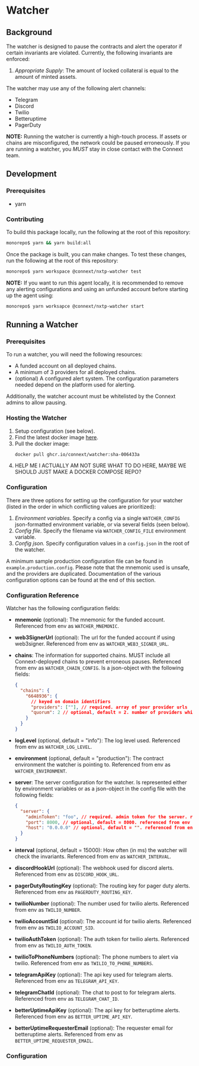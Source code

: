 # Watcher

## Background

The watcher is designed to pause the contracts and alert the operator if certain invariants are violated. Currently, the following invariants are enforced:

1. _Appropriate Supply_: The amount of locked collateral is equal to the amount of minted assets.

The watcher may use any of the following alert channels:

- Telegram
- Discord
- Twilio
- Betteruptime
- PagerDuty

**NOTE:** Running the watcher is currently a high-touch process. If assets or chains are misconfigured, the network could be paused erroneously. If you are running a watcher, you _MUST_ stay in close contact with the Connext team.

## Development

### Prerequisites

- yarn

### Contributing

To build this package locally, run the following at the root of this repository:

```sh
monorepo$ yarn && yarn build:all
```

Once the package is built, you can make changes. To test these changes, run the following at the root of this repository:

```sh
monorepo$ yarn workspace @connext/nxtp-watcher test
```

**NOTE:** If you want to run this agent locally, it is recommended to remove any alerting configurations and using an unfunded account before starting up the agent using:

```sh
monorepo$ yarn worksapce @connext/nxtp-watcher start
```

## Running a Watcher

### Prerequisites

To run a watcher, you will need the following resources:

- A funded account on all deployed chains.
- A minimum of 3 providers for all deployed chains.
- (optional) A configured alert system. The configuration parameters needed depend on the platform used for alerting.

Additionally, the watcher account must be whitelisted by the Connext admins to allow pausing.

### Hosting the Watcher

1. Setup configuration (see below).
2. Find the latest docker image [here](https://github.com/connext/monorepo/pkgs/container/watcher).
3. Pull the docker image:
   ```sh
   docker pull ghcr.io/connext/watcher:sha-006433a
   ```
4. HELP ME I ACTUALLY AM NOT SURE WHAT TO DO HERE, MAYBE WE SHOULD JUST MAKE A DOCKER COMPOSE REPO?

### Configuration

There are three options for setting up the configuration for your watcher (listed in the order in which conflicting values are prioritized):

1. _Environment variables._ Specify a config via a single `WATCHER_CONFIG` json-formatted environment variable, or via several fields (seen below).
2. _Config file._ Specify the filename via `WATCHER_CONFIG_FILE` environment variable.
3. _Config json._ Specify configuration values in a `config.json` in the root of the watcher.

A minimum sample production configuration file can be found in `example.production.config`. Please note that the mnemonic used is unsafe, and the providers are duplicated. Documentation of the various configuration options can be found at the end of this section.

### Configuration Reference

Watcher has the following configuration fields:

- **mnemonic** (optional): The mnemonic for the funded account. Referenced from env as `WATCHER_MNEMONIC`.
- **web3SignerUrl** (optional): The url for the funded account if using web3signer. Referenced from env as `WATCHER_WEB3_SIGNER_URL`.
- **chains**: The information for supported chains. MUST include all Connext-deployed chains to prevent erroneous pauses. Referenced from env as `WATCHER_CHAIN_CONFIG`. Is a json-object with the following fields:

  ```json
  {
    "chains": {
      "6648936": {
        // keyed on domain identifiers
        "providers": [""], // required. array of your provider urls
        "quorum": 2 // optional, default = 2. number of providers which must return a valid response, must be at least 2.
      }
    }
  }
  ```

- **logLevel** (optional, default = "info"): The log level used. Referenced from env as `WATCHER_LOG_LEVEL`.
- **environment** (optional, default = "production"): The contract environment the watcher is pointing to. Referenced from env as `WATCHER_ENVIRONMENT`.
- **server**: The server configuration for the watcher. Is represented either by environment variables or as a json-object in the config file with the following fields:

  ```json
  {
    "server": {
      "adminToken": "foo", // required. admin token for the server. referenced from env as WATCHER_ADMIN_TOKEN
      "port": 8000, // optional, default = 8000. referenced from env as WATCHER_PORT
      "host": "0.0.0.0" // optional, default = "". referenced from env as WATCHER_HOST
    }
  }
  ```

- **interval** (optional, default = 15000): How often (in ms) the watcher will check the invariants. Referenced from env as `WATCHER_INTERVAL`.
- **discordHookUrl** (optional): The webhook used for discord alerts. Referenced from env as `DISCORD_HOOK_URL`.
- **pagerDutyRoutingKey** (optional): The routing key for pager duty alerts. Referenced from env as `PAGERDUTY_ROUTING_KEY`.
- **twilioNumber** (optional): The number used for twilio alerts. Referenced from env as `TWILIO_NUMBER`.
- **twilioAccountSid** (optional): The account id for twilio alerts. Referenced from env as `TWILIO_ACCOUNT_SID`.
- **twilioAuthToken** (optional): The auth token for twilio alerts. Referenced from env as `TWILIO_AUTH_TOKEN`.
- **twilioToPhoneNumbers** (optional): The phone numbers to alert via twilio. Referenced from env as `TWILIO_TO_PHONE_NUMBERS`.
- **telegramApiKey** (optional): The api key used for telegram alerts. Referenced from env as `TELEGRAM_API_KEY`.
- **telegramChatId** (optional): The chat to post to for telegram alerts. Referenced from env as `TELEGRAM_CHAT_ID`.
- **betterUptimeApiKey** (optional): The api key for betteruptime alerts. Referenced from env as `BETTER_UPTIME_API_KEY`.
- **betterUptimeRequesterEmail** (optional): The requester email for betteruptime alerts. Referenced from env as `BETTER_UPTIME_REQUESTER_EMAIL`.

### Configuration
